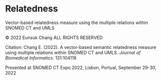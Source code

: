 # Relatedness
Vector-based relatedness measure using the multiple relations within SNOMED CT and UMLS


© 2022 Eunsuk Chang ALL RIGHTS RESERVED


Citation: Chang E. (2022). A vector-based semantic relatedness measure using multiple relations within SNOMED CT and UMLS. _Journal of Biomedical Informatics_. 131:104118


Presented at SNOMED CT Expo 2022, Lisbon, Portual, September 29-30, 2022

